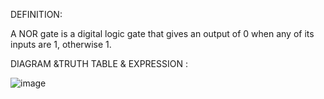 DEFINITION:

A NOR gate is a digital logic gate that gives an output of 0 when any of its inputs are 1, otherwise 1. 

DIAGRAM &TRUTH TABLE & EXPRESSION :

![image](https://github.com/user-attachments/assets/d283f404-2192-44e8-8dbf-078f1de787f1)



